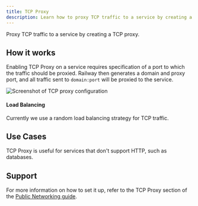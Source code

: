 ```yaml
---
title: TCP Proxy
description: Learn how to proxy TCP traffic to a service by creating a TCP proxy on Railway.
---
```


Proxy TCP traffic to a service by creating a TCP proxy. 

## How it works

Enabling TCP Proxy on a service requires specification of a port to which the traffic should be proxied.  Railway then generates a domain and proxy port, and all traffic sent to `domain:port` will be proxied to the service. 

<Image
src="https://res.cloudinary.com/railway/image/upload/v1694217808/docs/screenshot-2023-09-08-20.02.55_hhxn0a.png"
alt="Screenshot of TCP proxy configuration"
layout="responsive"
width={700} height={225} quality={100} />

#### Load Balancing 

Currently we use a random load balancing strategy for TCP traffic.

## Use Cases

TCP Proxy is useful for services that don't support HTTP, such as databases.

## Support

For more information on how to set it up, refer to the TCP Proxy section of the [Public Networking guide](/guides/public-networking#tcp-proxying).